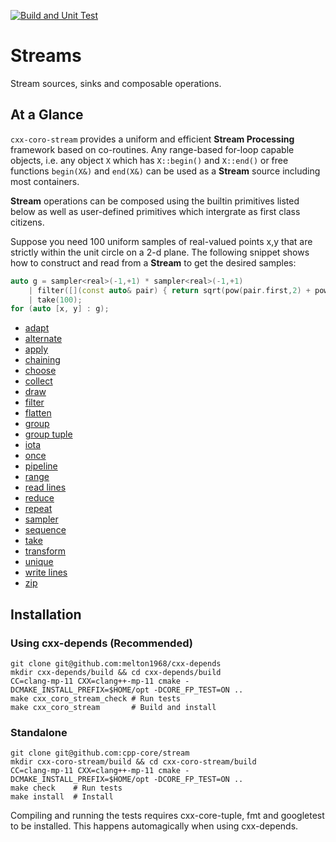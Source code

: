 [![Build and Unit Test](https://github.com/cpp-core/stream/actions/workflows/build.yaml/badge.svg)](https://github.com/cpp-core/stream/actions/workflows/build.yaml)

# Streams

Stream sources, sinks and composable operations.

## At a Glance

`cxx-coro-stream` provides a uniform and efficient **Stream Processing**
framework based on co-routines. Any range-based for-loop capable
objects, i.e. any object `X` which has `X::begin()` and `X::end()` or
free functions `begin(X&)` and `end(X&)` can be used as a **Stream**
source including most containers.

**Stream** operations can be composed using the builtin primitives
listed below as well as user-defined primitives which intergrate as
first class citizens.

Suppose you need 100 uniform samples of real-valued points x,y that
are strictly within the unit circle on a 2-d plane. The following
snippet shows how to construct and read from a **Stream** to get the
desired samples:

```C++
auto g = sampler<real>(-1,+1) * sampler<real>(-1,+1)
    | filter([](const auto& pair) { return sqrt(pow(pair.first,2) + pow(pair.second,2)) < 1; })
    | take(100);
for (auto [x, y] : g);
```

* [adapt]()
* [alternate]()
* [apply]()
* [chaining]()
* [choose]()
* [collect]()
* [draw]()
* [filter]()
* [flatten]()
* [group]()
* [group tuple]()
* [iota]()
* [once]()
* [pipeline]()
* [range]()
* [read lines]()
* [reduce]()
* [repeat]()
* [sampler]()
* [sequence]()
* [take]()
* [transform]()
* [unique]()
* [write lines]()
* [zip]()

## Installation

### Using cxx-depends (Recommended)

    git clone git@github.com:melton1968/cxx-depends
	mkdir cxx-depends/build && cd cxx-depends/build
    CC=clang-mp-11 CXX=clang++-mp-11 cmake -DCMAKE_INSTALL_PREFIX=$HOME/opt -DCORE_FP_TEST=ON ..
	make cxx_coro_stream_check # Run tests
	make cxx_coro_stream       # Build and install
	
### Standalone

	git clone git@github.com:cpp-core/stream
	mkdir cxx-coro-stream/build && cd cxx-coro-stream/build
    CC=clang-mp-11 CXX=clang++-mp-11 cmake -DCMAKE_INSTALL_PREFIX=$HOME/opt -DCORE_FP_TEST=ON ..
	make check    # Run tests
	make install  # Install
	
Compiling and running the tests requires cxx-core-tuple, fmt and googletest to be
installed. This happens automagically when using cxx-depends.
	
	
